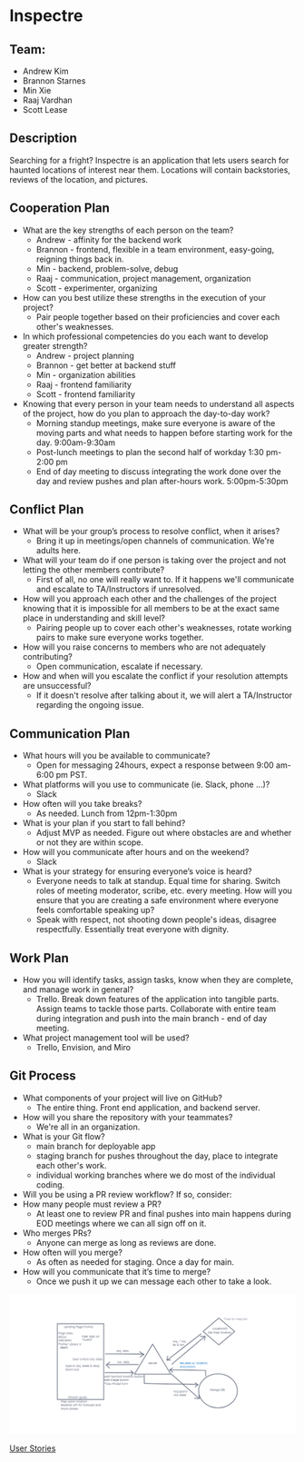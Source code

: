 # Inspectre

## Team: 
* Andrew Kim
* Brannon Starnes
* Min Xie
* Raaj Vardhan
* Scott Lease

## Description

Searching for a fright? Inspectre is an application that lets users search for haunted locations of interest near them. Locations will contain backstories, reviews of the location, and pictures.

## Cooperation Plan

* What are the key strengths of each person on the team?
  * Andrew - affinity for the backend work
  * Brannon - frontend, flexible in a team environment, easy-going, reigning things back in.
  * Min - backend, problem-solve, debug
  * Raaj - communication, project management, organization
  * Scott - experimenter, organizing
* How can you best utilize these strengths in the execution of your project?
  * Pair people together based on their proficiencies and cover each other's weaknesses. 
* In which professional competencies do you each want to develop greater strength?
  * Andrew - project planning
  * Brannon - get better at backend stuff
  * Min - organization abilities
  * Raaj - frontend familiarity
  * Scott - frontend familiarity
* Knowing that every person in your team needs to understand all aspects of the project, how do you plan to approach the day-to-day work?
  * Morning standup meetings, make sure everyone is aware of the moving parts and what needs to happen before starting work for the day. 9:00am-9:30am
  * Post-lunch meetings to plan the second half of workday 1:30 pm-2:00 pm
  * End of day meeting to discuss integrating the work done over the day and review pushes and plan after-hours work. 5:00pm-5:30pm

## Conflict Plan

* What will be your group’s process to resolve conflict, when it arises?
  * Bring it up in meetings/open channels of communication. We're adults here.
* What will your team do if one person is taking over the project and not letting the other members contribute?
  * First of all, no one will really want to. If it happens we'll communicate and escalate to TA/Instructors if unresolved.
* How will you approach each other and the challenges of the project knowing that it is impossible for all members to be at the exact same place in understanding and skill level?
  * Pairing people up to cover each other's weaknesses, rotate working pairs to make sure everyone works together. 
* How will you raise concerns to members who are not adequately contributing?
  * Open communication, escalate if necessary.
* How and when will you escalate the conflict if your resolution attempts are unsuccessful?
  * If it doesn't resolve after talking about it, we will alert a TA/Instructor regarding the ongoing issue. 

## Communication Plan

* What hours will you be available to communicate?
  * Open for messaging 24hours, expect a response between 9:00 am-6:00 pm PST.
* What platforms will you use to communicate (ie. Slack, phone …)?
  * Slack
* How often will you take breaks?
  * As needed. Lunch from 12pm-1:30pm
* What is your plan if you start to fall behind?
  * Adjust MVP as needed. Figure out where obstacles are and whether or not they are within scope. 
* How will you communicate after hours and on the weekend?
  * Slack
* What is your strategy for ensuring everyone’s voice is heard?
  * Everyone needs to talk at standup. Equal time for sharing. Switch roles of meeting moderator, scribe, etc. every meeting.
How will you ensure that you are creating a safe environment where everyone feels comfortable speaking up?
  * Speak with respect, not shooting down people's ideas, disagree respectfully. Essentially treat everyone with dignity. 

## Work Plan

* How you will identify tasks, assign tasks, know when they are complete, and manage work in general?
  * Trello. Break down features of the application into tangible parts. Assign teams to tackle those parts. Collaborate with entire team during integration and push into the main branch - end of day meeting.
* What project management tool will be used?
  * Trello, Envision, and Miro
  

## Git Process

* What components of your project will live on GitHub?
  * The entire thing. Front end application, and backend server. 
* How will you share the repository with your teammates?
  * We're all in an organization.
* What is your Git flow?
  * main branch for deployable app
  * staging branch for pushes throughout the day, place to integrate each other's work.
  * individual working branches where we do most of the individual coding. 
* Will you be using a PR review workflow? If so, consider:
* How many people must review a PR?
  * At least one to review PR and final pushes into main happens during EOD meetings where we can all sign off on it.
* Who merges PRs?
  * Anyone can merge as long as reviews are done.
* How often will you merge?
  * As often as needed for staging. Once a day for main.
* How will you communicate that it’s time to merge?
  * Once we push it up we can message each other to take a look.

<img src = './images/Inspecter.png'>

<a href = 'https://trello.com/b/RzdRKIEg/inspectre-project-board'>User Stories</a>
